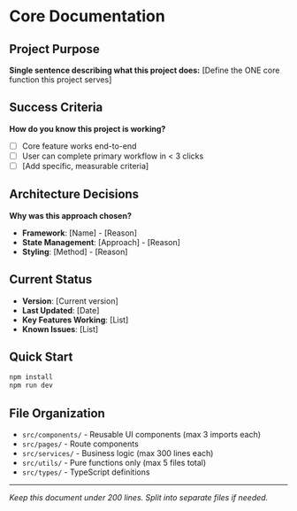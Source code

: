 # Core Documentation

## Project Purpose
**Single sentence describing what this project does:**
[Define the ONE core function this project serves]

## Success Criteria
**How do you know this project is working?**
- [ ] Core feature works end-to-end
- [ ] User can complete primary workflow in < 3 clicks
- [ ] [Add specific, measurable criteria]

## Architecture Decisions
**Why was this approach chosen?**
- **Framework**: [Name] - [Reason]
- **State Management**: [Approach] - [Reason]
- **Styling**: [Method] - [Reason]

## Current Status
- **Version**: [Current version]
- **Last Updated**: [Date]
- **Key Features Working**: [List]
- **Known Issues**: [List]

## Quick Start
```bash
npm install
npm run dev
```

## File Organization
- `src/components/` - Reusable UI components (max 3 imports each)
- `src/pages/` - Route components
- `src/services/` - Business logic (max 300 lines each)
- `src/utils/` - Pure functions only (max 5 files total)
- `src/types/` - TypeScript definitions

---
*Keep this document under 200 lines. Split into separate files if needed.*
